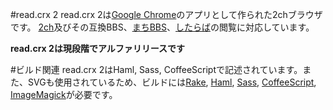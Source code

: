 #read.crx 2
read.crx 2は[Google Chrome][chrome]のアプリとして作られた2chブラウザです。
[2ch][2ch]及びその互換BBS、[まちBBS][machi]、[したらば][jbbs]の閲覧に対応しています。

**read.crx 2は現段階でアルファリリースです**

#ビルド関連
read.crx 2はHaml, Sass, CoffeeScriptで記述されています。また、SVGも使用されているため、ビルドには[Rake][rake], [Haml][haml], [Sass][sass], [CoffeeScript][coffee], [ImageMagick][imagemagick]が必要です。

[chrome]: http://www.google.com/chrome
[rake]: http://rake.rubyforge.org/
[haml]: http://haml-lang.com/
[sass]: http://sass-lang.com/
[coffee]: http://jashkenas.github.com/coffee-script/
[imagemagick]: http://www.imagemagick.org/
[2ch]: http://www.2ch.net/
[machi]: http://www.machi.to/
[jbbs]: http://rentalbbs.livedoor.com/
